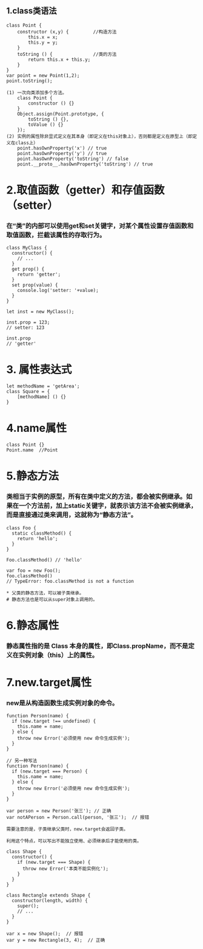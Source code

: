 
## 1.class类语法 ##

    class Point {
        constructor (x,y) {         //构造方法
            this.x = x;
            this.y = y;
        }
        toString () {               //类的方法
            return this.x + this.y;
        }
    }
    var point = new Point(1,2);
    point.toString();

    (1) 一次向类添加多个方法。
        class Point {
            constructor () {}
        }
        Object.assign(Point.prototype, {
            toString () {},
            toValue () {}
        });
    (2) 实例的属性除非显式定义在其本身（即定义在this对象上），否则都是定义在原型上（即定义在class上）
        point.hasOwnProperty('x') // true
        point.hasOwnProperty('y') // true
        point.hasOwnProperty('toString') // false
        point.__proto__.hasOwnProperty('toString') // true

# 2.取值函数（getter）和存值函数（setter）

### 在“类”的内部可以使用get和set关键字，对某个属性设置存值函数和取值函数，拦截该属性的存取行为。

    class MyClass {
      constructor() {
        // ...
      }
      get prop() {
        return 'getter';
      }
      set prop(value) {
        console.log('setter: '+value);
      }
    }

    let inst = new MyClass();

    inst.prop = 123;
    // setter: 123

    inst.prop
    // 'getter'

# 3. 属性表达式

    let methodName = 'getArea';
    class Square = {
        [methodName] () {}
    }

# 4.name属性

    class Point {}
    Point.name  //Point

# 5.静态方法

### 类相当于实例的原型，所有在类中定义的方法，都会被实例继承。如果在一个方法前，加上static关键字，就表示该方法不会被实例继承，而是直接通过类来调用，这就称为“静态方法”。

    class Foo {
      static classMethod() {
        return 'hello';
      }
    }

    Foo.classMethod() // 'hello'

    var foo = new Foo();
    foo.classMethod()
    // TypeError: foo.classMethod is not a function

    * 父类的静态方法，可以被子类继承。
    # 静态方法也是可以从super对象上调用的。

# 6.静态属性

###  静态属性指的是 Class 本身的属性，即Class.propName，而不是定义在实例对象（this）上的属性。

# 7.new.target属性

### new是从构造函数生成实例对象的命令。

    function Person(name) {
      if (new.target !== undefined) {
        this.name = name;
      } else {
        throw new Error('必须使用 new 命令生成实例');
      }
    }

    // 另一种写法
    function Person(name) {
      if (new.target === Person) {
        this.name = name;
      } else {
        throw new Error('必须使用 new 命令生成实例');
      }
    }

    var person = new Person('张三'); // 正确
    var notAPerson = Person.call(person, '张三');  // 报错

    需要注意的是，子类继承父类时，new.target会返回子类。

    利用这个特点，可以写出不能独立使用、必须继承后才能使用的类。

    class Shape {
      constructor() {
        if (new.target === Shape) {
          throw new Error('本类不能实例化');
        }
      }
    }

    class Rectangle extends Shape {
      constructor(length, width) {
        super();
        // ...
      }
    }

    var x = new Shape();  // 报错
    var y = new Rectangle(3, 4);  // 正确





